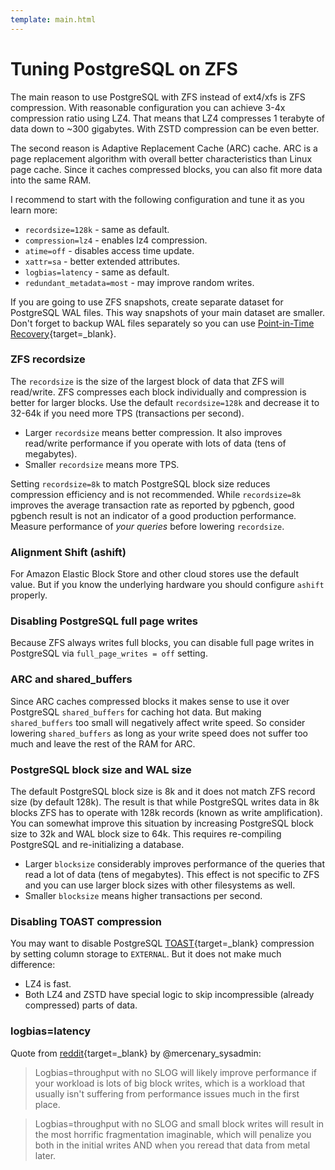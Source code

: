 ```yaml
---
template: main.html
---
```


# Tuning PostgreSQL on ZFS

The main reason to use PostgreSQL with ZFS instead of ext4/xfs is ZFS compression. With reasonable
configuration you can achieve 3-4x compression ratio using LZ4. That means that LZ4 compresses 1
terabyte of data down to ~300 gigabytes. With ZSTD compression can be even better.

The second reason is Adaptive Replacement Cache (ARC) cache. ARC is a page replacement algorithm
with overall better characteristics than Linux page cache. Since it caches compressed blocks, you
can also fit more data into the same RAM.

I recommend to start with the following configuration and tune it as you learn more:

- `recordsize=128k` - same as default.
- `compression=lz4` - enables lz4 compression.
- `atime=off` - disables access time update.
- `xattr=sa` - better extended attributes.
- `logbias=latency` - same as default.
- `redundant_metadata=most` - may improve random writes.

If you are going to use ZFS snapshots, create separate dataset for PostgreSQL WAL files. This way
snapshots of your main dataset are smaller. Don't forget to backup WAL files separately so you can
use
[Point-in-Time Recovery](https://www.postgresql.org/docs/current/continuous-archiving.html){target=\_blank}.

### ZFS recordsize

The `recordsize` is the size of the largest block of data that ZFS will read/write. ZFS compresses
each block individually and compression is better for larger blocks. Use the default
`recordsize=128k` and decrease it to 32-64k if you need more TPS (transactions per second).

- Larger `recordsize` means better compression. It also improves read/write performance if you
  operate with lots of data (tens of megabytes).
- Smaller `recordsize` means more TPS.

Setting `recordsize=8k` to match PostgreSQL block size reduces compression efficiency and is not
recommended. While `recordsize=8k` improves the average transaction rate as reported by pgbench,
good pgbench result is not an indicator of a good production performance. Measure performance of
_your queries_ before lowering `recordsize`.

### Alignment Shift (ashift)

For Amazon Elastic Block Store and other cloud stores use the default value. But if you know the
underlying hardware you should configure `ashift` properly.

### Disabling PostgreSQL full page writes

Because ZFS always writes full blocks, you can disable full page writes in PostgreSQL via
`full_page_writes = off` setting.

### ARC and shared_buffers

Since ARC caches compressed blocks it makes sense to use it over PostgreSQL `shared_buffers` for
caching hot data. But making `shared_buffers` too small will negatively affect write speed. So
consider lowering `shared_buffers` as long as your write speed does not suffer too much and leave
the rest of the RAM for ARC.

### PostgreSQL block size and WAL size

The default PostgreSQL block size is 8k and it does not match ZFS record size (by default 128k). The
result is that while PostgreSQL writes data in 8k blocks ZFS has to operate with 128k records (known
as write amplification). You can somewhat improve this situation by increasing PostgreSQL block size
to 32k and WAL block size to 64k. This requires re-compiling PostgreSQL and re-initializing a
database.

- Larger `blocksize` considerably improves performance of the queries that read a lot of data (tens
  of megabytes). This effect is not specific to ZFS and you can use larger block sizes with other
  filesystems as well.
- Smaller `blocksize` means higher transactions per second.

### Disabling TOAST compression

You may want to disable PostgreSQL
[TOAST](https://www.postgresql.org/docs/current/storage-toast.html){target=\_blank} compression by
setting column storage to `EXTERNAL`. But it does not make much difference:

- LZ4 is fast.
- Both LZ4 and ZSTD have special logic to skip incompressible (already compressed) parts of data.

### logbias=latency

Quote from
[reddit](https://www.reddit.com/r/zfs/comments/azt8sz/logbiasthroughput_without_a_slog/){target=\_blank}
by @mercenary_sysadmin:

> Logbias=throughput with no SLOG will likely improve performance if your workload is lots of big
> block writes, which is a workload that usually isn't suffering from performance issues much in the
> first place.

> Logbias=throughput with no SLOG and small block writes will result in the most horrific
> fragmentation imaginable, which will penalize you both in the initial writes AND when you reread
> that data from metal later.
